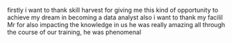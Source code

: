 firstly i want to thank skill harvest for giving me this kind of opportunity to achieve my dream in becoming a data analyst also i want to thank my facilil Mr for also impacting the knowledge in us he was really amazing all through the course of our training, he was phenomenal 
